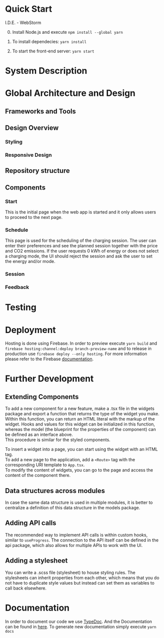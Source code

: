# Quick Start
I.D.E. - WebStorm 

0. Install Node.js and execute `npm install --global yarn`

1. To install dependecies: `yarn install`

2. To start the front-end server: `yarn start`

# System Description

# Global Architecture and Design

## Frameworks and Tools

## Design Overview
### Styling
### Responsive Design	

## Repository structure

## Components
### Start 
This is the initial page when the web app is started and it only allows users to proceed to the next page.
### Schedule
This page is used for the scheduling of the charging session. The user can enter their preferences and see the planned session together with the price and CO2 emissions.
If the user requests 0 kWh of energy or does not select a charging mode, the UI should reject the session and ask the user to set the energy and/or mode.

### Session
### Feedback

# Testing	

# Deployment
Hosting is done using Firebase. In order to preview execute `yarn build` and `firebase hosting:channel:deploy branch-preview-name` and to release in production use `firebase deploy --only hosting`. For more information please refer to the Firebase [documentation](https://firebase.google.com/docs/hosting/test-preview-deploy).

# Further Development	

## Extending Components
To add a new component for a new feature, make a .tsx file in the widgets package and export a function that returns the type of the widget you make. 
Within this function, you can return an HTML literal with the markup of the widget.
Hooks and values for this widget can be initialized in this function, whereas the model (the blueprint for the properties of the component) can be defined as an interface above.\
This procedure is similar for the styled components.

To insert a widget into a page, you can start using the widget with an HTML tag.\
To add a new page to the application, add a `<Route>` tag with the corresponding URI template to `App.tsx`.\
To modify the content of widgets, you can go to the page and access the content of the component there.

## Data structures across modules
In case the same data structure is used in multiple modules, it is better to centralize a definition of this data structure in the models package.

## Adding API calls
The recommended way to implement API calls is within custom hooks, similar to `useProgress`.
The connection to the API itself can be defined in the api package, which also allows for multiple APIs to work with the UI.

## Adding a stylesheet
You can write a .scss file (stylesheet) to house styling rules. The stylesheets can inherit properties from each other, 
which means that you do not have to duplicate style values but instead can set them as variables to call back elsewhere.

# Documentation
In order to document our code we use [TypeDoc](https://typedoc.org/). And the Documentation can be found in [here](https://documentation-chargeview.web.app/).
To generate new documentation simply execute `yarn docs`
